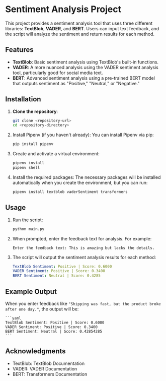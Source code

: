 # Sentiment Analysis Project

This project provides a sentiment analysis tool that uses three different libraries: **TextBlob**, **VADER**, and **BERT**. Users can input text feedback, and the script will analyze the sentiment and return results for each method.

## Features

-   **TextBlob**: Basic sentiment analysis using TextBlob's built-in functions.
-   **VADER**: A more nuanced analysis using the VADER sentiment analysis tool, particularly good for social media text.
-   **BERT**: Advanced sentiment analysis using a pre-trained BERT model that outputs sentiment as "Positive," "Neutral," or "Negative."

## Installation

1. **Clone the repository**:
    ```bash
    git clone <repository-url>
    cd <repository-directory>
    ```
2. Install Pipenv (if you haven't already): You can install Pipenv via pip:
    ```bash
    pip install pipenv
    ```
3. Create and activate a virtual environment:
    ```bash
    pipenv install
    pipenv shell
    ```
4. Install the required packages: The necessary packages will be installed automatically when you create the environment, but you can run:

    ```bash
    pipenv install textblob vaderSentiment transformers
    ```

## Usage

1. Run the script:

    ```python
    python main.py
    ```

2. When prompted, enter the feedback text for analysis. For example:

    ```vbnet
    Enter the feedback text: This is amazing but lacks the details.
    ```

3. The script will output the sentiment analysis results for each method:

    ```yaml
    TextBlob Sentiment: Positive | Score: 0.6000
    VADER Sentiment: Positive | Score: 0.3400
    BERT Sentiment: Neutral | Score: 0.4285
    ```

## Example Output

When you enter feedback like `"Shipping was fast, but the product broke after one day."`, the output will be:

    ```yaml
    TextBlob Sentiment: Positive | Score: 0.6000
    VADER Sentiment: Positive | Score: 0.3400
    BERT Sentiment: Neutral | Score: 0.42854285
    ```

## Acknowledgments

-   TextBlob: TextBlob Documentation
-   VADER: VADER Documentation
-   BERT: Transformers Documentation
